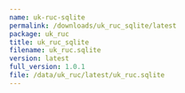 ```yaml
---
name: uk-ruc-sqlite
permalink: /downloads/uk_ruc_sqlite/latest
package: uk_ruc
title: uk_ruc_sqlite
filename: uk_ruc.sqlite
version: latest
full_version: 1.0.1
file: /data/uk_ruc/latest/uk_ruc.sqlite
---
```

